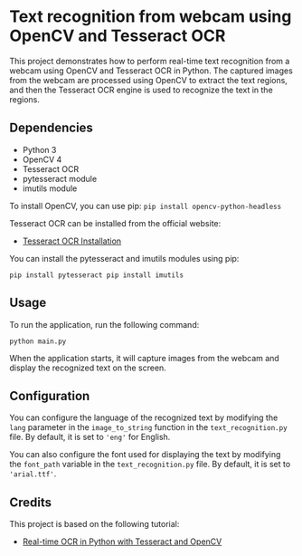 # Text recognition from webcam using OpenCV and Tesseract OCR

This project demonstrates how to perform real-time text recognition from a webcam using OpenCV and Tesseract OCR in Python. The captured images from the webcam are processed using OpenCV to extract the text regions, and then the Tesseract OCR engine is used to recognize the text in the regions.

## Dependencies

- Python 3
- OpenCV 4
- Tesseract OCR
- pytesseract module
- imutils module

To install OpenCV, you can use pip:
`pip install opencv-python-headless`


Tesseract OCR can be installed from the official website:

- [Tesseract OCR Installation](https://tesseract-ocr.github.io/tessdoc/Installation.html)

You can install the pytesseract and imutils modules using pip:

``
pip install pytesseract
pip install imutils
``


## Usage

To run the application, run the following command:

`python main.py`


When the application starts, it will capture images from the webcam and display the recognized text on the screen.

## Configuration

You can configure the language of the recognized text by modifying the `lang` parameter in the `image_to_string` function in the `text_recognition.py` file. By default, it is set to `'eng'` for English.

You can also configure the font used for displaying the text by modifying the `font_path` variable in the `text_recognition.py` file. By default, it is set to `'arial.ttf'`.

## Credits

This project is based on the following tutorial:

- [Real-time OCR in Python with Tesseract and OpenCV](https://www.pyimagesearch.com/2018/09/17/real-time-ocr-in-python-with-tesseract-and-opencv/)
